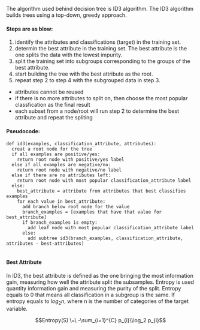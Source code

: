 
The algorithm used behind decision tree is ID3 algorithm. The ID3 algorithm builds trees using a top-down, greedy approach. 

#### Steps are as blow:

1. identify the attributes and classifications (target) in the training set.
2. determin the best attribute in the training set. The best attribute is the one splits the data with the lowest impurity.
3. split the training set into subgroups corresponding to the groups of the best attribute.
4. start building the tree with the best attribute as the root.
5. repeat step 2 to step 4 with the subgrouped data in step 3.
  - attributes cannot be reused
  - if there is no more attributes to split on, then choose the most popular classfication as the final result
  - each subset from a node/root will run step 2 to determine the best attribute and repeat the spliting

#### Pseudocode:

```
def id3(examples, classification_attribute, attributes): 
  creat a root node for the tree
  if all examples are positive/yes:
    return root node with positive/yes label
  else if all examples are negative/no:
    return root node with negative/no label
  else if there are no attributes left:
    return root node with most popular classification_attribute label
  else:
    best_attribute = attribute from attributes that best classifies examples
    for each value in best_attribute:
      add branch below root node for the value
      branch_examples = [examples that have that value for best_attribute]
      if branch_examples is empty:
        add leaf node with most popular classification_attribute label
      else:
        add subtree id3(branch_examples, classification_attribute, attributes - best-attributes)
  
```

#### Best Attribute

In ID3, the best attribute is defined as the one bringing the most information gain, measuring how well the attribute split the subsamples. Entropy is used quantity information gain and measuring the purity of the split. Entropy equals to 0 that means all classification in a subgroup is the same. If entropy equals to $log_{2}{n}$, where n is the number of categories of the target variable.

$$Entropy(S) \=\ -\sum_{i=1}^{C} p_{i}\\log_2 p_{i}$$









